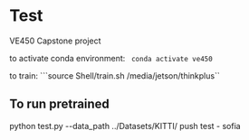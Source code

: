 # Test 
VE450 Capstone project 

to activate conda environment: ``` conda activate ve450```

to train: ```source Shell/train.sh /media/jetson/thinkplus``

## To run pretrained
python test.py --data_path ../Datasets/KITTI/
push test - sofia 